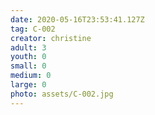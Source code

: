 ```yaml
---
date: 2020-05-16T23:53:41.127Z
tag: C-002
creator: christine
adult: 3
youth: 0
small: 0
medium: 0
large: 0
photo: assets/C-002.jpg
---
```

